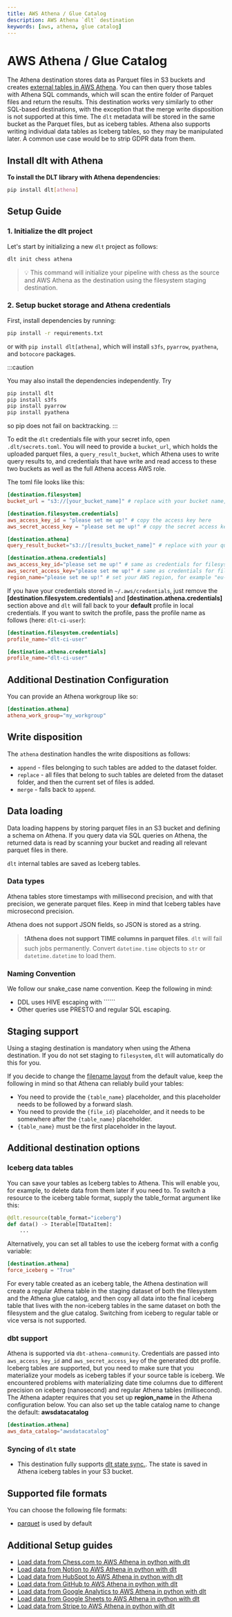 ```yaml
---
title: AWS Athena / Glue Catalog
description: AWS Athena `dlt` destination
keywords: [aws, athena, glue catalog]
---
```


# AWS Athena / Glue Catalog

The Athena destination stores data as Parquet files in S3 buckets and creates [external tables in AWS Athena](https://docs.aws.amazon.com/athena/latest/ug/creating-tables.html). You can then query those tables with Athena SQL commands, which will scan the entire folder of Parquet files and return the results. This destination works very similarly to other SQL-based destinations, with the exception that the merge write disposition is not supported at this time. The `dlt` metadata will be stored in the same bucket as the Parquet files, but as iceberg tables. Athena also supports writing individual data tables as Iceberg tables, so they may be manipulated later. A common use case would be to strip GDPR data from them.

## Install dlt with Athena
**To install the DLT library with Athena dependencies:**
```sh
pip install dlt[athena]
```

## Setup Guide
### 1. Initialize the dlt project

Let's start by initializing a new `dlt` project as follows:
   ```sh
   dlt init chess athena
   ```
   > 💡 This command will initialize your pipeline with chess as the source and AWS Athena as the destination using the filesystem staging destination.


### 2. Setup bucket storage and Athena credentials

First, install dependencies by running:
```sh
pip install -r requirements.txt
```
or with `pip install dlt[athena]`, which will install `s3fs`, `pyarrow`, `pyathena`, and `botocore` packages.

:::caution

You may also install the dependencies independently. Try
```sh
pip install dlt
pip install s3fs
pip install pyarrow
pip install pyathena
```
so pip does not fail on backtracking.
:::

To edit the `dlt` credentials file with your secret info, open `.dlt/secrets.toml`. You will need to provide a `bucket_url`, which holds the uploaded parquet files, a `query_result_bucket`, which Athena uses to write query results to, and credentials that have write and read access to these two buckets as well as the full Athena access AWS role.

The toml file looks like this:

```toml
[destination.filesystem]
bucket_url = "s3://[your_bucket_name]" # replace with your bucket name,

[destination.filesystem.credentials]
aws_access_key_id = "please set me up!" # copy the access key here
aws_secret_access_key = "please set me up!" # copy the secret access key here

[destination.athena]
query_result_bucket="s3://[results_bucket_name]" # replace with your query results bucket name

[destination.athena.credentials]
aws_access_key_id="please set me up!" # same as credentials for filesystem
aws_secret_access_key="please set me up!" # same as credentials for filesystem
region_name="please set me up!" # set your AWS region, for example "eu-central-1" for Frankfurt
```

If you have your credentials stored in `~/.aws/credentials`, just remove the **[destination.filesystem.credentials]** and **[destination.athena.credentials]** section above and `dlt` will fall back to your **default** profile in local credentials. If you want to switch the profile, pass the profile name as follows (here: `dlt-ci-user`):
```toml
[destination.filesystem.credentials]
profile_name="dlt-ci-user"

[destination.athena.credentials]
profile_name="dlt-ci-user"
```

## Additional Destination Configuration

You can provide an Athena workgroup like so:
```toml
[destination.athena]
athena_work_group="my_workgroup"
```

## Write disposition

The `athena` destination handles the write dispositions as follows:
- `append` - files belonging to such tables are added to the dataset folder.
- `replace` - all files that belong to such tables are deleted from the dataset folder, and then the current set of files is added.
- `merge` - falls back to `append`.

## Data loading

Data loading happens by storing parquet files in an S3 bucket and defining a schema on Athena. If you query data via SQL queries on Athena, the returned data is read by scanning your bucket and reading all relevant parquet files in there.

`dlt` internal tables are saved as Iceberg tables.

### Data types
Athena tables store timestamps with millisecond precision, and with that precision, we generate parquet files. Keep in mind that Iceberg tables have microsecond precision.

Athena does not support JSON fields, so JSON is stored as a string.

> ❗**Athena does not support TIME columns in parquet files**. `dlt` will fail such jobs permanently. Convert `datetime.time` objects to `str` or `datetime.datetime` to load them.

### Naming Convention
We follow our snake_case name convention. Keep the following in mind:
* DDL uses HIVE escaping with ``````
* Other queries use PRESTO and regular SQL escaping.

## Staging support

Using a staging destination is mandatory when using the Athena destination. If you do not set staging to `filesystem`, `dlt` will automatically do this for you.

If you decide to change the [filename layout](./filesystem#data-loading) from the default value, keep the following in mind so that Athena can reliably build your tables:
 - You need to provide the `{table_name}` placeholder, and this placeholder needs to be followed by a forward slash.
 - You need to provide the `{file_id}` placeholder, and it needs to be somewhere after the `{table_name}` placeholder.
 - `{table_name}` must be the first placeholder in the layout.


## Additional destination options

### Iceberg data tables
You can save your tables as Iceberg tables to Athena. This will enable you, for example, to delete data from them later if you need to. To switch a resource to the iceberg table format, supply the table_format argument like this:

```py
@dlt.resource(table_format="iceberg")
def data() -> Iterable[TDataItem]:
    ...
```

Alternatively, you can set all tables to use the iceberg format with a config variable:

```toml
[destination.athena]
force_iceberg = "True"
```

For every table created as an iceberg table, the Athena destination will create a regular Athena table in the staging dataset of both the filesystem and the Athena glue catalog, and then copy all data into the final iceberg table that lives with the non-iceberg tables in the same dataset on both the filesystem and the glue catalog. Switching from iceberg to regular table or vice versa is not supported.

### dbt support

Athena is supported via `dbt-athena-community`. Credentials are passed into `aws_access_key_id` and `aws_secret_access_key` of the generated dbt profile. Iceberg tables are supported, but you need to make sure that you materialize your models as iceberg tables if your source table is iceberg. We encountered problems with materializing date time columns due to different precision on iceberg (nanosecond) and regular Athena tables (millisecond).
The Athena adapter requires that you set up **region_name** in the Athena configuration below. You can also set up the table catalog name to change the default: **awsdatacatalog**
```toml
[destination.athena]
aws_data_catalog="awsdatacatalog"
```

### Syncing of `dlt` state
- This destination fully supports [dlt state sync.](../../general-usage/state#syncing-state-with-destination). The state is saved in Athena iceberg tables in your S3 bucket.


## Supported file formats
You can choose the following file formats:
* [parquet](../file-formats/parquet.md) is used by default

<!--@@@DLT_SNIPPET_START tuba::athena-->
## Additional Setup guides

- [Load data from Chess.com to AWS Athena in python with dlt](https://dlthub.com/docs/pipelines/chess/load-data-with-python-from-chess-to-athena)
- [Load data from Notion to AWS Athena in python with dlt](https://dlthub.com/docs/pipelines/notion/load-data-with-python-from-notion-to-athena)
- [Load data from HubSpot to AWS Athena in python with dlt](https://dlthub.com/docs/pipelines/hubspot/load-data-with-python-from-hubspot-to-athena)
- [Load data from GitHub to AWS Athena in python with dlt](https://dlthub.com/docs/pipelines/github/load-data-with-python-from-github-to-athena)
- [Load data from Google Analytics to AWS Athena in python with dlt](https://dlthub.com/docs/pipelines/google_analytics/load-data-with-python-from-google_analytics-to-athena)
- [Load data from Google Sheets to AWS Athena in python with dlt](https://dlthub.com/docs/pipelines/google_sheets/load-data-with-python-from-google_sheets-to-athena)
- [Load data from Stripe to AWS Athena in python with dlt](https://dlthub.com/docs/pipelines/stripe_analytics/load-data-with-python-from-stripe_analytics-to-athena)
<!--@@@DLT_SNIPPET_END tuba::athena-->
